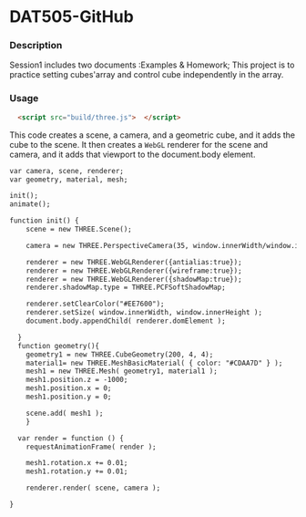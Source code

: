 # DAT505-GitHub
### Description ###
Session1 includes two documents :Examples & Homework;
This project is to practice setting cubes'array and control cube independently in the array.

### Usage ###
```html
  <script src="build/three.js">  </script>
```
This code creates a scene, a camera, and a geometric cube, and it adds the cube to the scene. It then creates a `WebGL` renderer for the scene and camera, and it adds that viewport to the document.body element.

```html
var camera, scene, renderer;
var geometry, material, mesh;

init();
animate();

function init() {
    scene = new THREE.Scene();

    camera = new THREE.PerspectiveCamera(35, window.innerWidth/window.innerHeight, 300, 10000 );

    renderer = new THREE.WebGLRenderer({antialias:true});
    renderer = new THREE.WebGLRenderer({wireframe:true});
    renderer = new THREE.WebGLRenderer({shadowMap:true});
    renderer.shadowMap.type = THREE.PCFSoftShadowMap;

    renderer.setClearColor("#EE7600");
    renderer.setSize( window.innerWidth, window.innerHeight );
    document.body.appendChild( renderer.domElement );

  }
  function geometry(){
    geometry1 = new THREE.CubeGeometry(200, 4, 4);
    material1= new THREE.MeshBasicMaterial( { color: "#CDAA7D" } );
    mesh1 = new THREE.Mesh( geometry1, material1 );
    mesh1.position.z = -1000;
    mesh1.position.x = 0;
    mesh1.position.y = 0;

    scene.add( mesh1 );
    }

  var render = function () {
    requestAnimationFrame( render );

    mesh1.rotation.x += 0.01;
    mesh1.rotation.y += 0.01;

	renderer.render( scene, camera );

}
```
